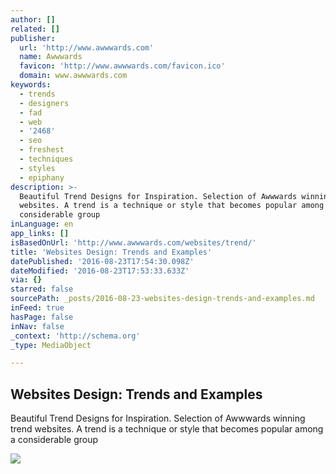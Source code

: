 ```yaml
---
author: []
related: []
publisher:
  url: 'http://www.awwwards.com'
  name: Awwwards
  favicon: 'http://www.awwwards.com/favicon.ico'
  domain: www.awwwards.com
keywords:
  - trends
  - designers
  - fad
  - web
  - '2468'
  - seo
  - freshest
  - techniques
  - styles
  - epiphany
description: >-
  Beautiful Trend Designs for Inspiration. Selection of Awwwards winning trend
  websites. A trend is a technique or style that becomes popular among a
  considerable group
inLanguage: en
app_links: []
isBasedOnUrl: 'http://www.awwwards.com/websites/trend/'
title: 'Websites Design: Trends and Examples'
datePublished: '2016-08-23T17:54:30.098Z'
dateModified: '2016-08-23T17:53:33.633Z'
via: {}
starred: false
sourcePath: _posts/2016-08-23-websites-design-trends-and-examples.md
inFeed: true
hasPage: false
inNav: false
_context: 'http://schema.org'
_type: MediaObject

---
```

<article style=""><h1>Websites Design: Trends and Examples</h1><p>Beautiful Trend Designs for Inspiration. Selection of Awwwards winning trend websites. A trend is a technique or style that becomes popular among a considerable group</p><img src="http://www.awwwards.com/media/cache/thumb_sotm/awards/submissions/2016/08/57ac2703e836b.jpeg" /></article>